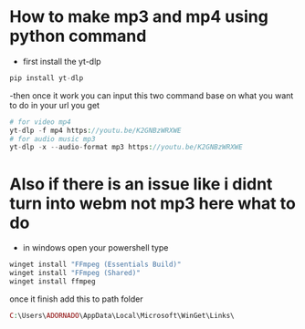 
# How to make mp3 and mp4 using python command

- first install the yt-dlp


```php
pip install yt-dlp
```

-then once it work you can input this two command base on what you want to do in your url you get 

```php
# for video mp4
yt-dlp -f mp4 https://youtu.be/K2GNBzWRXWE
# for audio music mp3
yt-dlp -x --audio-format mp3 https://youtu.be/K2GNBzWRXWE
```

# Also if there is an issue like i didnt turn into webm not mp3 here what to do

- in windows open your powershell type 

```php
winget install "FFmpeg (Essentials Build)"
winget install "FFmpeg (Shared)"
winget install ffmpeg

```
once it finish add this to path folder 

```php
C:\Users\ADORNADO\AppData\Local\Microsoft\WinGet\Links\
```

